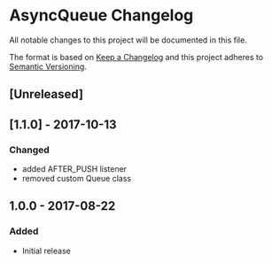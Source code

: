 # AsyncQueue Changelog

All notable changes to this project will be documented in this file.

The format is based on [Keep a Changelog](http://keepachangelog.com/) and this project adheres to [Semantic Versioning](http://semver.org/).


## [Unreleased]

## [1.1.0] - 2017-10-13

### Changed
- added AFTER_PUSH listener
- removed custom Queue class


## 1.0.0 - 2017-08-22
### Added
- Initial release
